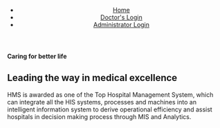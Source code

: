 <!DOCTYPE html>
<html lang="en">
<head>
    <!-- Required Meta Tags -->
    <meta charset="UTF-8">
    <meta name="viewport" content="width=device-width, initial-scale=1.0">
    <meta http-equiv="X-UA-Compatible" content="ie=edge">
    <!-- Page Title -->
    <title>Hospital Management System</title>
    <!-- Favicon -->
    <link rel="shortcut icon" href="assets/images/logo/favicon.png" type="image/x-icon">
    <!-- CSS Files -->
    <link rel="stylesheet" href="assets/css/animate-3.7.0.css">
    <link rel="stylesheet" href="assets/css/font-awesome-4.7.0.min.css">
    <link rel="stylesheet" href="assets/css/bootstrap-4.1.3.min.css">
    <link rel="stylesheet" href="assets/css/owl-carousel.min.css">
    <link rel="stylesheet" href="assets/css/jquery.datetimepicker.min.css">
    <link rel="stylesheet" href="assets/css/linearicons.css">
    <link rel="stylesheet" href="assets/css/style.css">
</head>
<body>
    <!-- Preloader Starts -->
    <div class="preloader">
        <div class="spinner"></div>
    </div>
    <!-- Preloader End -->
    <!-- Header Area Starts -->
    <header class="header-area">
        <div id="header" id="home">
            <div class="container">
                <div class="row align-items-center justify-content-between d-flex">
                <div id="logo">
                    <a href="index.php"></a>
                </div>
                <nav id="nav-menu-container">
                    <ul class="nav-menu">
                        <li class="menu-active"><a href="index.php">Home</a></li>
                        <li><a href="backend/doc/index.php">Doctor's Login</a></li>
                        <li><a href="backend/admin/index.php">Administrator Login</a></li>
                    </ul>
                </nav><!-- #nav-menu-container -->		    		
                </div>
            </div>
        </div>
    </header>
    <!-- Header Area End -->
    <!-- Banner Area Starts -->
    <section class="banner-area">
        <div class="container">
            <div class="row">
                <div class="col-lg-8">
                    <h4>Caring for better life</h4>
                    <h1>Leading the way in medical excellence</h1>
                    <p>HMS is awarded as one of the Top Hospital Management System, which can integrate all the HIS systems, processes and machines into an intelligent information system to derive operational efficiency and assist hospitals in decision making process through MIS and Analytics.</p>
                </div>
            </div>
        </div>
    </section>
    <!-- Javascript -->
    <script src="assets/js/vendor/jquery-2.2.4.min.js"></script>
    <script src="assets/js/vendor/bootstrap-4.1.3.min.js"></script>
    <script src="assets/js/vendor/wow.min.js"></script>
    <script src="assets/js/vendor/owl-carousel.min.js"></script>
    <script src="assets/js/vendor/jquery.datetimepicker.full.min.js"></script>
    <script src="assets/js/vendor/jquery.nice-select.min.js"></script>
    <script src="assets/js/vendor/superfish.min.js"></script>
    <script src="assets/js/main.js"></script>
</body>
</html> 

